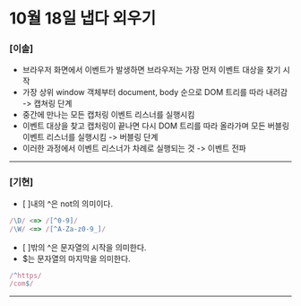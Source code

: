 # 10월 18일 냅다 외우기

### [이솔]

- 브라우저 화면에서 이벤트가 발생하면 브라우저는 가장 먼저 이벤트 대상을 찾기 시작
- 가장 상위 window 객체부터 document, body 순으로 DOM 트리를 따라 내려감 -> 캡쳐링 단계
- 중간에 만나는 모든 캡처링 이벤트 리스너를 실행시킴
- 이벤트 대상을 찾고 캡처링이 끝나면 다시 DOM 트리를 따라 올라가며 모든 버블링 이벤트 리스너를 실행시킴 -> 버블링 단계
- 이러한 과정에서 이벤트 리스너가 차례로 실행되는 것 -> 이벤트 전파
<hr>

### [기현]
- [ ]내의 ^은 not의 의미이다.
```jsx
/\D/ <=> /[^0-9]/
/\W/ <=> /[^A-Za-z0-9_]/
```
- [ ]밖의 ^은 문자열의 시작을 의미한다.
- $는 문자열의 마지막을 의미한다.
```jsx
/^https/
/com$/
```
<hr>
